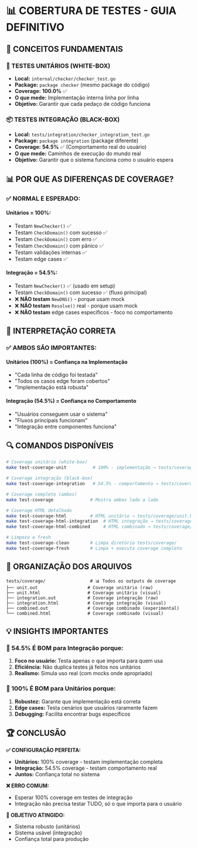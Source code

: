 # 📊 COBERTURA DE TESTES - GUIA DEFINITIVO

## 🎯 **CONCEITOS FUNDAMENTAIS**

### **🔬 TESTES UNITÁRIOS (WHITE-BOX)**
- **Local:** `internal/checker/checker_test.go`
- **Package:** `package checker` (mesmo package do código)
- **Coverage:** **100.0%** ✅
- **O que mede:** Implementação interna linha por linha
- **Objetivo:** Garantir que cada pedaço de código funciona

### **📦 TESTES INTEGRAÇÃO (BLACK-BOX)**  
- **Local:** `tests/integration/checker_integration_test.go`
- **Package:** `package integration` (package diferente)
- **Coverage:** **54.5%** ✅ (Comportamento real do usuário)
- **O que mede:** Caminhos de execução do mundo real
- **Objetivo:** Garantir que o sistema funciona como o usuário espera

## 📊 **POR QUE AS DIFERENÇAS DE COVERAGE?**

### **✅ NORMAL E ESPERADO:**

#### **Unitários = 100%:**
- Testam `NewChecker()` ✅
- Testam `CheckDomain()` com sucesso ✅  
- Testam `CheckDomain()` com erro ✅
- Testam `CheckDomain()` com pânico ✅
- Testam validações internas ✅
- Testam edge cases ✅

#### **Integração = 54.5%:**
- Testam `NewChecker()` ✅ (usado em setup)
- Testam `CheckDomain()` com sucesso ✅ (fluxo principal)
- ❌ **NÃO testam** `NewDNS()` - porque usam mock
- ❌ **NÃO testam** `Resolve()` real - porque usam mock
- ❌ **NÃO testam** edge cases específicos - foco no comportamento

## 🎯 **INTERPRETAÇÃO CORRETA**

### **✅ AMBOS SÃO IMPORTANTES:**

#### **Unitários (100%) = Confiança na Implementação**
- "Cada linha de código foi testada"
- "Todos os casos edge foram cobertos" 
- "Implementação está robusta"

#### **Integração (54.5%) = Confiança no Comportamento**
- "Usuários conseguem usar o sistema"
- "Fluxos principais funcionam"
- "Integração entre componentes funciona"

## 🔍 **COMANDOS DISPONÍVEIS**

```bash
# Coverage unitário (white-box)
make test-coverage-unit          # 100% - implementação → tests/coverage/unit.out

# Coverage integração (black-box)  
make test-coverage-integration   # 54.5% - comportamento → tests/coverage/integration.out

# Coverage completo (ambos)
make test-coverage              # Mostra ambos lado a lado

# Coverage HTML detalhado
make test-coverage-html         # HTML unitário → tests/coverage/unit.html
make test-coverage-html-integration  # HTML integração → tests/coverage/integration.html
make test-coverage-html-combined     # HTML combinado → tests/coverage/combined.html

# Limpeza e fresh
make test-coverage-clean        # Limpa diretório tests/coverage/
make test-coverage-fresh        # Limpa + executa coverage completo
```

## 📁 **ORGANIZAÇÃO DOS ARQUIVOS**

```
tests/coverage/                 # 📊 Todos os outputs de coverage
├── unit.out                   # Coverage unitário (raw)
├── unit.html                  # Coverage unitário (visual)
├── integration.out            # Coverage integração (raw)  
├── integration.html           # Coverage integração (visual)
├── combined.out               # Coverage combinado (experimental)
└── combined.html              # Coverage combinado (visual)
```

## 💡 **INSIGHTS IMPORTANTES**

### **🎯 54.5% É BOM para Integração porque:**
1. **Foco no usuário:** Testa apenas o que importa para quem usa
2. **Eficiência:** Não duplica testes já feitos nos unitários
3. **Realismo:** Simula uso real (com mocks onde apropriado)

### **🎯 100% É BOM para Unitários porque:**
1. **Robustez:** Garante que implementação está correta
2. **Edge cases:** Testa cenários que usuários raramente fazem
3. **Debugging:** Facilita encontrar bugs específicos

## 🏆 **CONCLUSÃO**

**✅ CONFIGURAÇÃO PERFEITA:**
- **Unitários:** 100% coverage - testam implementação completa
- **Integração:** 54.5% coverage - testam comportamento real
- **Juntos:** Confiança total no sistema

**❌ ERRO COMUM:**
- Esperar 100% coverage em testes de integração
- Integração não precisa testar TUDO, só o que importa para o usuário

**🎯 OBJETIVO ATINGIDO:**
- Sistema robusto (unitários)
- Sistema usável (integração)  
- Confiança total para produção
